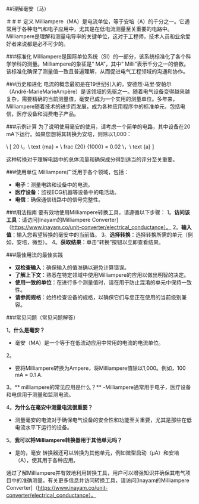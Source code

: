 ##理解毫安（马）

＃＃＃ 定义
Milliampere（MA）是电流单位，等于安培（A）的千分之一。它通常用于各种电气和电子应用中，尤其是在低电流测量至关重要的电路中。Milliampere是理解和测量电导率的关键单位，这对于工程师，技术人员和业余爱好者来说都是必不可少的。

###标准化
Milliampere是国际单位系统（SI）的一部分，该系统标准化了各个科学学科的测量。Milliampere的象征是“ MA”，其中“ Milli”表示千分之一的倍数。该标准化确保了测量值一致且普遍理解，从而促进电气工程领域的沟通和协作。

###历史和进化
电流的概念最初是在19世纪引入的，安德烈·马里·安帕尔（André-MarieMarieAmpère）是该领域的先驱之一。随着电气设备变得越来越复杂，需要精确的当前测量值，毫安已成为一个实用的测量单位。多年来，Milliampere随着技术的进步而发展，成为各种应用程序中的标准单元，包括电信，医疗设备和消费电子产品。

###示例计算
为了说明使用毫安的使用，请考虑一个简单的电路，其中设备在20 mA下运行。如果您想将其转换为安培，则除以1,000：

\ [
20 \，\ text {ma} = \ frac {20} {1000} = 0.02 \，\ text {a}
\]

这种转换对于理解电路中的总体流量和确保成分得到适当的评分至关重要。

###使用单位
Milliampere广泛用于各个领域，包括：
-  **电子**：测量电路和设备中的电流。
-  **医疗设备**：监视ECG机器等设备中的电活动。
-  **电信**：确保通信线路中的信号完整性。

###用法指南
要有效地使用Milliampere转换工具，请遵循以下步骤：
1。**访问该工具**：请访问[Inayam的Milliampere Converter]（https://www.inayam.co/unit-converter/electrical_conductance）。
2。**输入值**：输入您希望转换的毫安中的当前值。
3。**选择转换**：选择转换所需的单元（例如，安培，微型）。
4。**获取结果**：单击“转换”按钮以立即查看结果。

###最佳用法的最佳实践
-  **双检查输入**：确保输入的值准确以避免计算错误。
-  **了解上下文**：熟悉在特定领域中使用Milliampere的应用以做出明智的决定。
-  **使用一致的单位**：在进行多个测量值时，请在用于防止混淆的单元中保持一致性。
-  **请参阅规格**：始终检查设备的规格，以确保它们与您正在使用的当前级别兼容。

###常见问题（常见问题解答）

1。**什么是毫安？**
- 毫安（MA）是一个等于在低流动应用中常用的电流的电流单位。

2。
- 要将Milliampere转换为Ampere，将Milliampere值除以1,000。例如，100 mA = 0.1 A.

3。** milliampere的常见应用是什么？**
-Milliampere通常用于电子，医疗设备和电信用于测量和监测电流。

4。**为什么在毫安中测量电流很重要？**
- 测量毫安的电流对于确保电气设备的安全性和功能至关重要，尤其是那些在低电流水平下运行的设备。

5。**我可以将Milliampere转换器用于其他单元吗？**
- 是的，毫安 转换器还可以转换为其他单元，例如微型启动（µA）和安培（A），使其用于各种应用。

通过了解Milliampere并有效地利用转换工具，用户可以增强知识并确保其电气项目中的准确测量。有关更多信息并访问转换工具，请访问[Inayam的Milliampere Converter]（https://www.inayam.co/unit-converter/electrical_conductance）。